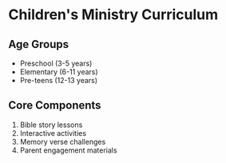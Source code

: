 # Children's Ministry Curriculum

## Age Groups
- Preschool (3-5 years)
- Elementary (6-11 years)
- Pre-teens (12-13 years)

## Core Components
1. Bible story lessons
2. Interactive activities
3. Memory verse challenges
4. Parent engagement materials